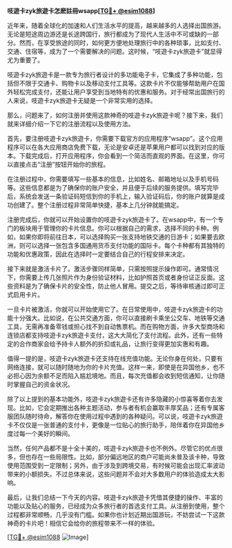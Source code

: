 **吱遊卡zyk旅遊卡怎麽註冊wsapp[[TG💪+ @esim1088](https://t.me/s/esim1088)]**

近年来，随着全球化的加速和人们生活水平的提高，越来越多的人选择出国旅游。无论是短途周边游还是长途跨国行，旅行都成为了现代人生活中不可或缺的一部分。然而，在享受旅途的同时，如何更方便地处理旅行中的各种琐事，比如支付、交通、住宿等，成为了一个需要解决的问题。这时候，“吱遊卡zyk旅遊卡”就显得尤为重要了。

吱遊卡zyk旅遊卡是一款专为旅行者设计的多功能电子卡，它集成了多种功能，包括但不限于交通卡、购物卡以及移动支付工具等。这款卡片不仅能够帮助用户在国外轻松完成支付，还能让用户享受到当地特有的优惠和服务。对于经常出国旅行的人来说，吱遊卡zyk旅遊卡无疑是一个非常实用的选择。

那么，问题来了，如何注册并使用这款神奇的吱遊卡zyk旅遊卡呢？接下来，我们就来详细介绍一下它的注册流程以及使用方法。

首先，要注册吱遊卡zyk旅遊卡，你需要下载官方的应用程序“wsapp”。这个应用程序可以在各大应用商店免费下载，无论是安卓还是苹果用户都可以找到对应的版本。下载完成后，打开应用程序，你会看到一个简洁而直观的界面。在这里，你可以直接点击“注册”按钮开始你的旅程。

在注册过程中，你需要填写一些基本的信息，比如姓名、邮箱地址以及手机号码等。这些信息都是为了确保你的账户安全，并且便于后续的服务提供。填写完毕后，系统会发送一条验证码短信到你的手机上，输入验证码后，你的账户就算是成功创建了。整个注册过程非常简单快捷，基本上几分钟就能搞定。

注册完成后，你就可以开始设置你的吱遊卡zyk旅遊卡了。在wsapp中，有一个专门的板块用于管理你的卡片信息。你可以根据自己的需求，选择不同的卡种。例如，如果你即将前往日本，可以选择购买一张支持地铁交通的日游卡；如果要去欧洲，则可以选择一张包含多国通用货币支付功能的国际卡。每个卡种都有其独特的功能和优惠政策，因此在选择时一定要结合自己的行程安排来决定。

接下来就是激活卡片了。激活步骤同样简单，只需按照提示操作即可。通常情况下，你需要上传几张照片作为身份验证材料，比如护照首页或者身份证正反面。这些资料是为了确保卡片的安全性，防止他人冒用。提交之后，等待审核通过即可正式启用卡片。

一旦卡片被激活，你就可以开始使用它了。在日常使用中，吱遊卡zyk旅遊卡的功能十分强大。比如说，在公共交通方面，你可以直接刷卡乘坐公交车、地铁等交通工具，无需再准备零钱或担心找不到自动售票机。而在购物方面，许多大型商场和连锁店都支持吱遊卡zyk旅遊卡支付，这大大简化了支付流程。此外，还有一些特定的合作商家会给予持卡人额外的折扣或礼品，让旅行变得更加实惠和有趣。

值得一提的是，吱遊卡zyk旅遊卡还支持在线充值功能。无论你身在何处，只要有网络连接，就可以随时随地为你的卡片充值。这样一来，即使是在异国他乡，也不必担心因为余额不足而陷入尴尬境地。而且，每次充值都会收到短信通知，让你随时掌握自己的资金状况。

除了以上提到的基本功能外，吱遊卡zyk旅遊卡还有许多隐藏的小惊喜等着你去发现。比如，它会定期推出各种主题活动，参与者有机会赢取丰厚奖品；还有专属客服团队随时待命，解答你在使用过程中遇到的各种疑问。可以说，吱遊卡zyk旅遊卡不仅仅是一张普通的支付卡，更像是一位贴心的旅行助手，陪伴着你在异国他乡度过每一个美好的瞬间。

当然，任何产品都不是十全十美的，吱遊卡zyk旅遊卡也不例外。尽管它的优点很多，但也存在一些局限性。比如，部分偏远地区的商户可能尚未普及该卡种，导致使用范围受到一定限制；另外，由于涉及到跨境交易，有时候可能会出现汇率波动带来的小额损失。不过总体来说，这些问题并不会对大多数用户的体验造成太大影响。

最后，让我们总结一下今天的内容。吱遊卡zyk旅遊卡凭借其便捷的操作、丰富的功能以及贴心的服务，已经成为众多旅行者的首选支付工具。从注册到使用，整个过程都非常顺畅，几乎没有门槛。如果你也计划近期出国游玩，不妨尝试一下这款神奇的卡片吧！相信它会给你的旅程带来不一样的体验。

[[TG💪+ @esim1088](https://t.me/s/esim1088) ![Image](https://i.postimg.cc/4NQfJmqS/Snipaste-2025-05-13-00-14-12.png)]